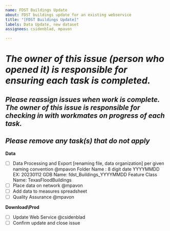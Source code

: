 ```yaml
---
name: FDST Buildings Update
about: FDST buildings update for an existing webservice 
title: "[FDST Buildings Update]"
labels: Data Update, new dataset
assignees: csidenblad, mpavon

---
```


# ***The owner of this issue (person who opened it) is responsible for ensuring each task is completed.***
## ***Please reassign issues when work is complete. The owner of this issue is responsible for checking in with workmates on progress of each task.***
## ***Please remove any task(s) that do not apply***

**Data**

- [ ] Data Processing and Export  [renaming file, data organization] per given naming convention @mpavon
	Folder Name : 8 digit date YYYYMMDD  EX: 20230112
	GDB Name: fdst_Buildings_YYYYMMDD 
	Feature Class Name: TexasFloodBuildings
- [ ] Place data on network @mpavon
- [ ] Add data to measures spreadsheet 
- [ ] Quality Assurance @mpavon
	
**Download\Prod**
- [ ] Update Web Service @csidenblad
- [ ] Confirm update and close issue
